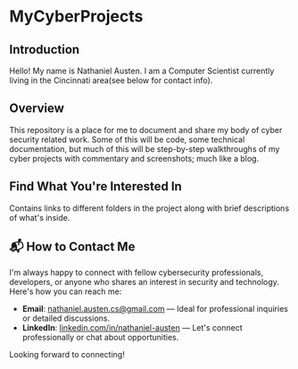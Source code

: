 # MyCyberProjects
## Introduction 
Hello! My name is Nathaniel Austen. I am a Computer Scientist currently living in the Cincinnati area(see below for contact info). 
## Overview 
This repository is a place for me to document and share my body of cyber security related work. Some of this will be code, some technical documentation, but much of this will be step-by-step walkthroughs of my cyber projects with commentary and screenshots; much like a blog. 
## Find What You're Interested In
Contains links to different folders in the project along with brief descriptions of what's inside. 

## 📬 How to Contact Me

I'm always happy to connect with fellow cybersecurity professionals, developers, or anyone who shares an interest in security and technology. Here's how you can reach me:

- **Email**: [nathaniel.austen.cs@gmail.com](mailto:nathaniel.austen.cs@gmail.com) — Ideal for professional inquiries or detailed discussions.  
- **LinkedIn**: [linkedin.com/in/nathaniel-austen](https://www.linkedin.com/in/nathaniel-austen-0002a7207/) — Let's connect professionally or chat about opportunities.   

Looking forward to connecting!
